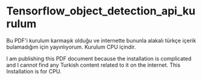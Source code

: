 # Tensorflow_object_detection_api_kurulum

Bu PDF'i kurulum karmaşık olduğu ve internette bununla alakalı türkçe içerik bulamadığım için yayınlıyorum. Kurulum CPU içindir.

I am publishing this PDF document because the installation is complicated and I cannot find any Turkish content related to it on the internet. This  Installation is for CPU.
